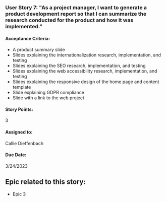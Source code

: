 ### User Story 7: "As a project manager, I want to generate a product development report so that I can summarize the research conducted for the product and how it was implemented."

#### Acceptance Criteria: 
- A product summary slide
- Slides explaining the internationalization research, implementation, and testing
- Slides explaining the SEO research, implementation, and testing
- Slides explaining the web accessibility research, implementation, and testing
- Slides explaining the responsive design of the home page and content template
- Slide explaining GDPR compliance 
- Slide with a link to the web project

#### Story Points: 
3

#### Assigned to: 
Callie Dieffenbach

#### Due Date: 
3/24/2023

## Epic related to this story: 
- Epic 3
